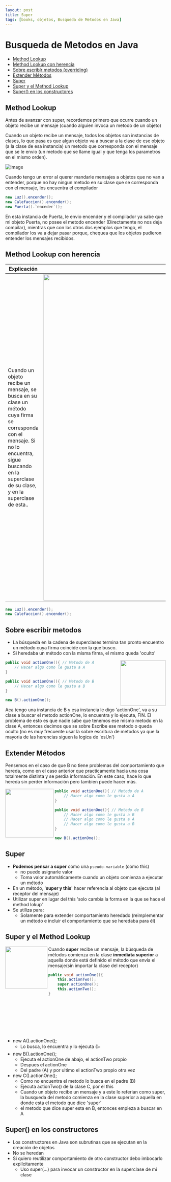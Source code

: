 ```yaml
---
layout: post
title: Super
tags: [books, objetos, Busqueda de Metodos en Java]
---
```



# Busqueda de Metodos en Java
- [Method Lookup](#method-lookup)
- [Method Lookup con herencia](#method-lookup-con-herencia)
- [Sobre escribír metodos (overriding)](#sobre-escribír-metodos)
- [Extender Métodos](#extender-métodos)
- [Super](#super)
- [Super y el Method Lookup](#super-y-el-method-lookup)
- [Super() en los constructores](#super-en-los-constructores)


## Method Lookup

Antes de avanzar con super, recordemos primero que ocurre cuando un objeto recibe un mensaje (cuando alguien invoca un metodo de un objeto)

Cuando un objeto recibe un mensaje, todos los objetos son instancias de clases, lo que pasa es que algun objeto va a buscar a la clase de ese objeto (a la clase de esa instancia) un metodo que corresponda con el mensaje que se le envio (un metodo que se llame igual y que tenga los parametros en el mismo orden). 

![image](https://user-images.githubusercontent.com/55964635/192359878-c98013e6-ff36-48eb-b934-488414bec1ec.png)

Cuando tengo un error al querer mandarle mensajes a objetos que no van a entender, porque no hay ningun metodo en su clase que se corresponda con el mensaje, los encuentra el compilador

```java
new Luz().encender();
new Calefaccion().encender();
new Puerta().`enceder`(); 
```

En esta instancia de Puerta, le envio encender y el compilador ya sabe que mi objeto Puerta, no posee el metodo encender (Directamente no nos deja compilar), mientras que con los otros dos ejemplos que tengo, el compilador los va a dejar pasar porque, chequea que los objetos pudieron entender los mensajes recibidos.

## Method Lookup con herencia

| Explicación  | Grafico |
| ------------- | ------------- |
| Cuando un objeto recibe un mensaje, se busca en su clase un método cuya firma se corresponda con el mensaje. Si no lo encuentra, sigue buscando en la superclase de su clase, y en la superclase de esta..  | <img width="1020"   src = 'https://user-images.githubusercontent.com/55964635/192593948-5ef01c06-4db4-461f-819e-7618228fbbfc.png'>  |


```java
new Luz().encender();
new Calefaccion().encender();
```

## Sobre escribír metodos

- La búsqueda en la cadena de superclases termina tan pronto encuentro un método cuya firma coincide con la que busco.
- Si heredaba un método con la misma firma, el mismo queda 'oculto'

<img width="142" align='right'  src = 'https://user-images.githubusercontent.com/55964635/192596770-db030a56-4833-4473-940e-d75160026415.png'>

```java
public void actionOne(){ // Metodo de A
    // Hacer algo como le gusta a A
}

public void actionOne(){ // Metodo de B
    // Hacer algo como le gusta a B
}
```

 

 



```java
new B().actionOne();
```
Aca tengo una instancia de B y esa instancia le digo 'actionOne', va a su clase a buscar el metodo actionOne, lo encuentra y lo ejecuta, FIN. El problema de esto es que nadie sabe que tenemos ese mismo metodo en la clase A, entonces decimos que se sobre Escribe ese metodo o queda oculto (no es muy frecuente usar la sobre escritura de metodos ya que la mayoria de las herencias siguen la logica de 'esUn')


## Extender Métodos
Pensemos en el caso de que B no tiene problemas del comportamiento que hereda, como en el caso anterior que practicamente hacia una cosa totalmente distinta y se perdia información.
En este caso, hace lo que hereda sin perder información pero tambien puede hacer más.

<img width="152" align='left'  src = 'https://user-images.githubusercontent.com/55964635/192596770-db030a56-4833-4473-940e-d75160026415.png'>



```java
public void actionOne(){ // Metodo de A
    // Hacer algo como le gusta a A
}

public void actionOne(){ // Metodo de B
    // Hacer algo como le gusta a B
    // Hacer algo como le gusta a A
    // Hacer algo como le gusta a B
}
```

```java
new B().actionOne();
```


## Super
- **Podemos pensar a super** como una `pseudo-variable` (como this)
    - no puedo asignarle valor
    - Toma valor automáticamente cuando un objeto comienza a ejecutar un método
- En un método, '**super y this**' hacer referencia al objeto que ejecuta (al receptor del mensaje)
- Utilizar super en lugar del this 'solo cambia la forma en la que se hace el method lokup'
- Se utiliza para:
    - Solamente para extender comportamiento heredado (reimplementar un método e incluir el comportamiento que se heredaba para él)

## Super y el Method Lookup

<img width="132" align='left'  src = 'https://user-images.githubusercontent.com/55964635/192617819-bb67dd5b-9a90-47ae-b8aa-f27a7db6d6c8.png'>

Cuando **super** recibe un mensaje, la búsqueda de métodos comienza en la clase **inmediata superior** a aquella donde está definido el método que envía el mensaje(sin importar la clase del receptor)

```java
public void actionOne(){
    this.actionTwo();
    super.actionOne();
    this.actionTwo();
}
```
<br>
<br>
<br>
<br>
<br>
<br>

- new A().actionOne(); 
    - Lo busca, lo encuentra y lo ejecuta 👍
- new B().actionOne();
    - Ejecuta el actionOne de abajo, el actionTwo propio
    - Despues el actionOne
    - Del padre (A) y por ultimo el actionTwo propio otra vez
- new C().actionOne();
    - Como no encuentra el metodo lo busca en el padre (B)
    - Ejecuta actionTwo() de la clase C, por el this
    - Cuando un objeto recibe un mensaje y a este lo referian como super, la busqueda del metodo comienza en la clase superior a aquella en donde esta el metodo que dice 'super'
    - el metodo que dice super esta en B, entonces empieza a buscar en A


## Super() en los constructores
- Los constructores en Java son subrutinas que se ejecutan en la creación de objetos
- No se heredan
- Si quiero reutilizar comportamiento de otro constructor debo imbocarlo explícitamente
    - Uso super(...) para invocar un constructor en la superclase de mi clase
